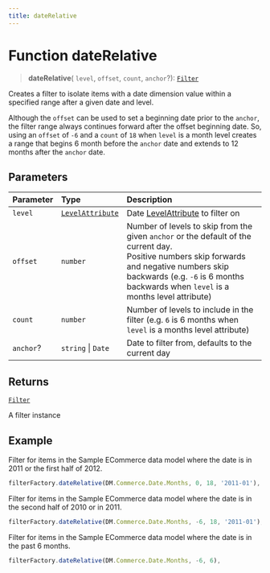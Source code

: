 ```yaml
---
title: dateRelative
---
```


# Function dateRelative

> **dateRelative**(
  `level`,
  `offset`,
  `count`,
  `anchor`?): [`Filter`](../../../interfaces/interface.Filter.md)

Creates a filter to isolate items with a date dimension value within a specified range after a
given date and level.

Although the `offset` can be used to set a beginning date prior to the `anchor`, the filter range always
continues forward after the offset beginning date. So, using an `offset` of `-6` and a `count` of `18` when `level`
is a month level creates a range that begins 6 month before the `anchor` date and extends to 12 months after
the `anchor` date.

## Parameters

| Parameter | Type | Description |
| :------ | :------ | :------ |
| `level` | [`LevelAttribute`](../../../interfaces/interface.LevelAttribute.md) | Date [LevelAttribute](../../../interfaces/interface.LevelAttribute.md) to filter on |
| `offset` | `number` | Number of levels to skip from the given `anchor` or the default of the current day.<br />Positive numbers skip forwards and negative numbers skip backwards (e.g. `-6` is 6 months backwards when `level` is a months level attribute) |
| `count` | `number` | Number of levels to include in the filter (e.g. `6` is 6 months when `level` is a months level attribute) |
| `anchor`? | `string` \| `Date` | Date to filter from, defaults to the current day |

## Returns

[`Filter`](../../../interfaces/interface.Filter.md)

A filter instance

## Example

Filter for items in the Sample ECommerce data model where the date is in 2011 or the first half of 2012.
```ts
filterFactory.dateRelative(DM.Commerce.Date.Months, 0, 18, '2011-01'),
```

Filter for items in the Sample ECommerce data model where the date is in the second half of 2010 or in 2011.
```ts
filterFactory.dateRelative(DM.Commerce.Date.Months, -6, 18, '2011-01'),
```

Filter for items in the Sample ECommerce data model where the date is in the past 6 months.
```ts
filterFactory.dateRelative(DM.Commerce.Date.Months, -6, 6),
```
